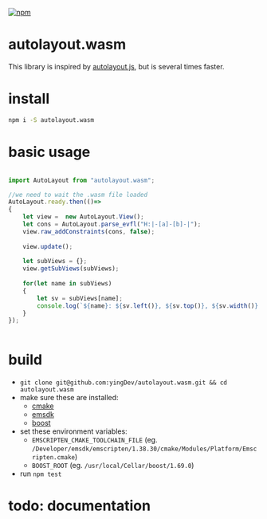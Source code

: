 [![npm](https://img.shields.io/npm/v/autolayout.wasm.svg?style=flat-square)](https://www.npmjs.com/package/autolayout.wasm)

# autolayout.wasm
This library is inspired by [autolayout.js](https://github.com/IjzerenHein/autolayout.js), but is several times faster.

# install
```bash 
npm i -S autolayout.wasm
```

# basic usage
```typescript

import AutoLayout from "autolayout.wasm";

//we need to wait the .wasm file loaded
AutoLayout.ready.then(()=>
{
    let view =  new AutoLayout.View();
    let cons = AutoLayout.parse_evfl("H:|-[a]-[b]-|");
    view.raw_addConstraints(cons, false);
    
    view.update();
    
    let subViews = {};
    view.getSubViews(subViews);
    
    for(let name in subViews)
    {
        let sv = subViews[name];
        console.log(`${name}: ${sv.left()}, ${sv.top()}, ${sv.width()}, ${sv.height()}`);
    }
});
	
```

# build
- `git clone git@github.com:yingDev/autolayout.wasm.git && cd autolayout.wasm`
- make sure these are installed:
    - [cmake](https://cmake.org/download/)
    - [emsdk](https://github.com/emscripten-core/emsdk)
    - [boost](https://www.boost.org/users/download/)
- set these environment variables:
    - `EMSCRIPTEN_CMAKE_TOOLCHAIN_FILE` (eg. `/Developer/emsdk/emscripten/1.38.30/cmake/Modules/Platform/Emscripten.cmake`)
    - `BOOST_ROOT` (eg. `/usr/local/Cellar/boost/1.69.0`)
- run `npm test`

# todo: documentation